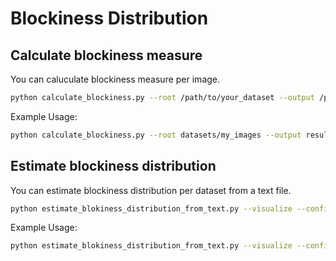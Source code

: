# Blockiness Distribution

## Calculate blockiness measure
You can caluculate blockiness measure per image.
```sh
python calculate_blockiness.py --root /path/to/your_dataset --output /path/to/blockiness_results.txt --suffix your_suffix
```
Example Usage:
```sh
python calculate_blockiness.py --root datasets/my_images --output results/blockiness_results.txt --suffix jpg
```
## Estimate blockiness distribution
You can estimate blockiness distribution per dataset from a text file.
```sh
python estimate_blokiness_distribution_from_text.py --visualize --config_target_dataset /path/to/target_blockiness.yml --config_basis_dataset /path/to/basis_blokiness.yml
```
Example Usage:
```sh
python estimate_blokiness_distribution_from_text.py --visualize --config_target_dataset target_dataset_paths.yml --config_basis_dataset basis_dataset_paths.yml
```
